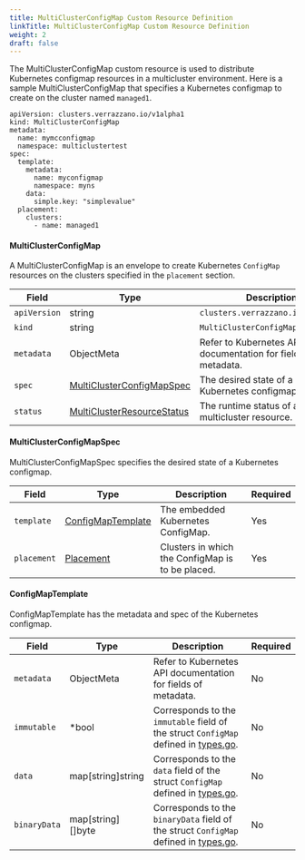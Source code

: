 ```yaml
---
title: MultiClusterConfigMap Custom Resource Definition
linkTitle: MultiClusterConfigMap Custom Resource Definition
weight: 2
draft: false
---
```

The MultiClusterConfigMap custom resource is used to distribute Kubernetes configmap resources in a multicluster environment.  Here is a sample MultiClusterConfigMap that specifies a Kubernetes configmap to create on the cluster named `managed1`.

```
apiVersion: clusters.verrazzano.io/v1alpha1
kind: MultiClusterConfigMap
metadata:
  name: mymcconfigmap
  namespace: multiclustertest
spec:
  template:
    metadata:
      name: myconfigmap
      namespace: myns
    data:
      simple.key: "simplevalue"
  placement:
    clusters:
      - name: managed1
```

#### MultiClusterConfigMap
A MultiClusterConfigMap is an envelope to create Kubernetes `ConfigMap` resources on the clusters specified in the `placement` section.

| Field | Type | Description | Required
| --- | --- | --- | --- |
| `apiVersion` | string | `clusters.verrazzano.io/v1alpha1` | Yes |
| `kind` | string | `MultiClusterConfigMap` |  Yes |
| `metadata` | ObjectMeta | Refer to Kubernetes API documentation for fields of metadata. |  Yes |
| `spec` |  [MultiClusterConfigMapSpec](#multiclusterconfigmapspec) | The desired state of a Kubernetes configmap. |  Yes |
| `status` | [MultiClusterResourceStatus](../multiclusterresourcestatus) | The runtime status of a multicluster resource. | No |

#### MultiClusterConfigMapSpec
MultiClusterConfigMapSpec specifies the desired state of a Kubernetes configmap.

| Field | Type | Description | Required
| --- | --- | --- | --- |
| `template` | [ConfigMapTemplate](#configmaptemplate) | The embedded Kubernetes ConfigMap. | Yes |
| `placement` | [Placement](../placement) | Clusters in which the ConfigMap is to be placed. | Yes |

#### ConfigMapTemplate
ConfigMapTemplate has the metadata and spec of the Kubernetes configmap.

| Field | Type | Description | Required
| --- | --- | --- | --- |
| `metadata` | ObjectMeta | Refer to Kubernetes API documentation for fields of metadata. |  No |
| `immutable` | *bool | Corresponds to the `immutable` field of the struct `ConfigMap` defined in [types.go](https://github.com/kubernetes/api/blob/master/core/v1/types.go). | No |
| `data` | map[string]string | Corresponds to the `data` field of the struct `ConfigMap` defined in [types.go](https://github.com/kubernetes/api/blob/master/core/v1/types.go). | No |
| `binaryData` | map[string][]byte | Corresponds to the `binaryData` field of the struct `ConfigMap`  defined in [types.go](https://github.com/kubernetes/api/blob/master/core/v1/types.go). | No |
